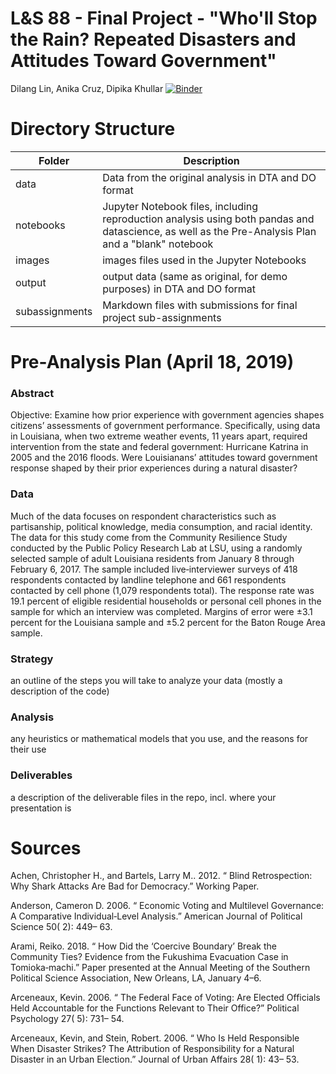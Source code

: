 # L&S 88 - Final Project - "Who'll Stop the Rain? Repeated Disasters and Attitudes Toward Government"

Dilang Lin,  Anika Cruz, Dipika Khullar
[![Binder](https://mybinder.org/badge_logo.svg)](https://mybinder.org/v2/gh/ls88-openscienceconnector/final-project-team-1/master)
# Directory Structure
|  Folder  |      Description      	|
|----------	|-------------	|
| data 	|Data from the original analysis in DTA and DO format|
| notebooks 	|Jupyter Notebook files, including reproduction analysis using both pandas and datascience, as well as the Pre-Analysis Plan and a "blank" notebook|
| images 	|images files used in the Jupyter Notebooks|
| output 	|output data (same as original, for demo purposes) in DTA and DO format|
| subassignments 	|Markdown files with submissions for final project sub-assignments|



# Pre-Analysis Plan (April 18, 2019)
### Abstract
Objective: 
Examine how prior experience with government agencies shapes citizens’ assessments of government performance. Specifically, using data in Louisiana, when two extreme weather events, 11 years apart, required intervention from the state and federal government: Hurricane Katrina in 2005 and the 2016 floods. Were Louisianans’ attitudes toward government response shaped by their prior experiences during a natural disaster?

### Data
Much of the data focuses on respondent characteristics such as partisanship, political knowledge, media consumption, and racial identity. The data for this study come from the Community Resilience Study conducted by the Public Policy Research Lab at LSU, using a randomly selected sample of adult Louisiana residents from January 8 through February 6, 2017. The sample included live‐interviewer surveys of 418 respondents contacted by landline telephone and 661 respondents contacted by cell phone (1,079 respondents total). The response rate was 19.1 percent of eligible residential households or personal cell phones in the sample for which an interview was completed. Margins of error were ±3.1 percent for the Louisiana sample and ±5.2 percent for the Baton Rouge Area sample.

### Strategy
an outline of the steps you will take to analyze your data (mostly a description of the code)

### Analysis
any heuristics or mathematical models that you use, and the reasons for their use

### Deliverables
a description of the deliverable files in the repo, incl. where your presentation is

# Sources
Achen, Christopher H., and Bartels, Larry M.. 2012. “ Blind Retrospection: Why Shark Attacks Are Bad for Democracy.” Working Paper.

Anderson, Cameron D. 2006. “ Economic Voting and Multilevel Governance: A Comparative Individual‐Level Analysis.” American Journal of Political Science 50( 2): 449– 63.

Arami, Reiko. 2018. “ How Did the ‘Coercive Boundary’ Break the Community Ties? Evidence from the Fukushima Evacuation Case in Tomioka‐machi.” Paper presented at the Annual Meeting of the Southern Political Science Association, New Orleans, LA, January 4–6.

Arceneaux, Kevin. 2006. “ The Federal Face of Voting: Are Elected Officials Held Accountable for the Functions Relevant to Their Office?” Political Psychology 27( 5): 731– 54.

Arceneaux, Kevin, and Stein, Robert. 2006. “ Who Is Held Responsible When Disaster Strikes? The Attribution of Responsibility for a Natural Disaster in an Urban Election.” Journal of Urban Affairs 28( 1): 43– 53.

